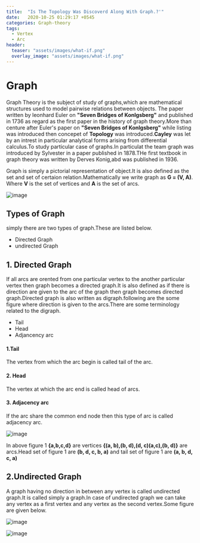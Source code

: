 ```yaml
---
title:  "Is The Topology Was Discoverd Along With Graph.?'"
date:   2020-10-25 01:29:17 +0545
categories: Graph-theory
tags:
  - Vertex
  - Arc
header:
  teaser: "assets/images/what-if.png"
  overlay_image: "assets/images/what-if.png"
---
```


# Graph 
Graph Theory is the subject of study of graphs,which are mathematical structures  used to model pairwise relations between objects.
The paper written by leonhard Euler on **"Seven Bridges of Konlgsberg"** and published in 1736 as regard as the first paper in the history of graph theory.More than centure after Euler's paper on 
**"Seven Bridges of Konlgsberg"** while listing was introduced then concepet of  **Topology** was introduced.**Cayley** was let by an intrest in particular analytical forms arising from differential calculus.To study particular case of graphs.In particulat the team graph was introduced by Sylvester in a paper published in 1878.THe first textbook in graph theory  was written by Derves Konig,abd was published in 1936.

Graph is simply a pictorial representation of object.It is also defined as the set and set of certaion relation.Mathematically we write graph as **G = (V, A)**. Where **V** is the set of vertices and **A** is the set of arcs.

![image]({{site.url}}/assets/Math_blog/7.PNG)

## Types of Graph 
simply there are two types of graph.These are listed below.
* Directed Graph
* undirected Graph
## 1. Directed Graph
If  all arcs are orented from one particular vertex to the another particular vertex then graph becomes a directed graph.It is also defined as if there is direction are given to the arc of the graph then graph becomes directed graph.Directed graph is also written as digraph.following are the some figure where direction is given to the arcs.There are some terminology related to the digraph.

* Tail 
* Head
* Adjancency arc
#### 1.Tail
The vertex from which the arc begin is called tail of the arc.
#### 2. Head 
The vertex at which the arc end is called head of arcs.
#### 3. Adjacency  arc
If the arc share the common end node then this type of arc is called adjacency arc.

![image]({{site.url}}/assets/Math_blog/9.PNG)

In above figure 1 **{a,b,c,d}** are vertices **{(a, b),(b, d),(d, c)(a,c),(b, d)}** are arcs.Head set of figure 1 are **(b, d, c, b, a)** and tail set of figure 1 are **(a, b, d, c, a)**

## 2.Undirected Graph
A graph having no direction in between any vertex is called undirected graph.It is called simply a graph.In case of undirected graph we can take any vertex as a first vertex and any vertex as the second vertex.Some figure are given below.

![image]({{site.url}}/assets/Math_blog/11.PNG)

![image]({{site.url}}/assets/Math_blog/10.PNG)
